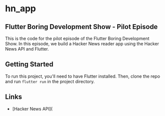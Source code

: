 # hn_app

## Flutter Boring Development Show - Pilot Episode

This is the code for the pilot episode of the Flutter Boring Development Show. In this episode, we build a Hacker News reader app using the Hacker News API and Flutter.

## Getting Started  

To run this project, you'll need to have Flutter installed. Then, clone the repo and run `flutter run` in the project directory.

## Links

- [Hacker News API](
